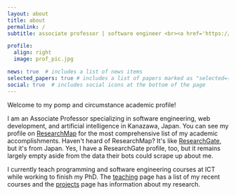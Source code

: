 ```yaml
---
layout: about
title: about
permalink: /
subtitle: associate professor | software engineer <br><a href='https://www.ict-kanazawa.ac.jp/'>International College of Technology, Kanazawa</a>

profile:
  align: right
  image: prof_pic.jpg

news: true  # includes a list of news items
selected_papers: true # includes a list of papers marked as "selected={true}"
social: true  # includes social icons at the bottom of the page
---
```


Welcome to my pomp and circumstance academic profile!

I am an Associate Professor specializing in software engineering, web development, and artificial intelligence in Kanazawa, Japan. You can see my profile on [ResearchMap](https://researchmap.jp/rsonger?lang=en) for the most comprehensive list of my academic accomplishments. Haven't heard of ResearchMap? It's like [ResearchGate](https://www.researchgate.net/), but it's from Japan. Yes, I have a ResearchGate profile, too, but it remains largely empty aside from the data their bots could scrape up about me.

I currently teach programming and software engineering courses at ICT while working to finish my PhD. The [teaching](/teaching) page has a list of my recent courses and the [projects](/projects) page has information about my research.